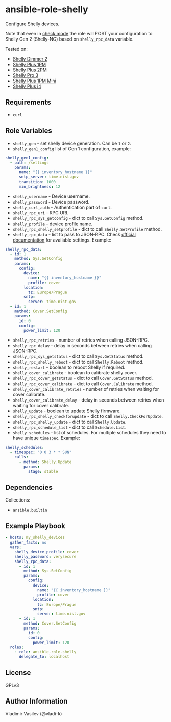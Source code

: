 ansible-role-shelly
====

Configure Shelly devices.

Note that even in [check mode](https://docs.ansible.com/ansible/latest/playbook_guide/playbooks_checkmode.html) the role will POST your configuration to Shelly Gen 2 (Shelly-NG) based on `shelly_rpc_data` variable.

Tested on:
* [Shelly Dimmer 2](https://kb.shelly.cloud/knowledge-base/shelly-dimmer-2)
* [Shelly Plus 1PM](https://kb.shelly.cloud/knowledge-base/shelly-plus-1pm)
* [Shelly Plus 2PM](https://kb.shelly.cloud/knowledge-base/shelly-plus-2pm)
* [Shelly Pro 3](https://kb.shelly.cloud/knowledge-base/shelly-pro-3-v1)
* [Shelly Plus 1PM Mini](https://kb.shelly.cloud/knowledge-base/shelly-plus-1pm-mini)
* [Shelly Plus i4](https://kb.shelly.cloud/knowledge-base/shelly-plus-i4)


Requirements
------------

* `curl`

Role Variables
--------------

* `shelly_gen` - set shelly device generation. Can be `1` or `2`.
* `shelly_gen1_config` list of Gen 1 configuration, example:
```yaml
shelly_gen1_config:
  - path: /settings
    params:
      name: "{{ inventory_hostname }}"
      sntp_server: time.nist.gov
      transition: 1000
      min_brightness: 12
```
* `shelly_username` - Device username.
* `shelly_password` - Device password.
* `shelly_curl_auth` - Authentication part of `curl`.
* `shelly_rpc_uri` - RPC URI.
* `shelly_rpc_sys_getconfig` - dict to call `Sys.GetConfig` method.
* `shelly_profile` - device profile name.
* `shelly_rpc_shelly_setprofile` - dict to call `Shelly.SetProfile` method.
* `shelly_rpc_data` - list to pass to JSON-RPC. Check [official documentation](https://shelly-api-docs.shelly.cloud/gen2/) for available settings. Example:
```yaml
shelly_rpc_data:
  - id: 1
    method: Sys.SetConfig
    params:
      config:
        device:
          name: "{{ inventory_hostname }}"
          profile: cover
        location:
          tz: Europe/Prague
        sntp:
          server: time.nist.gov
  - id: 1
    method: Cover.SetConfig
    params:
      id: 0
      config:
        power_limit: 120
```
* `shelly_rpc_retries` - number of retries when calling JSON-RPC.
* `shelly_rpc_delay` - delay in seconds between retries when calling JSON-RPC.
* `shelly_rpc_sys_getstatus` - dict to call `Sys.GetStatus` method.
* `shelly_rpc_shelly_reboot` - dict to call `Shelly.Reboot` method.
* `shelly_restart` - boolean to reboot Shelly if required.
* `shelly_cover_calibrate` - boolean to calibrate shelly cover.
* `shelly_rpc_cover_getstatus` - dict to call `Cover.GetStatus` method.
* `shelly_rpc_cover_calibrate` - dict to call `Cover.Calibrate` method.
* `shelly_cover_calibrate_retries` - number of retries when waiting for cover calibrate.
* `shelly_cover_calibrate_delay` - delay in seconds between retries when waiting for cover calibrate.
* `shelly_update` - boolean to update Shelly firmware.
* `shelly_rpc_shelly_checkforupdate` - dict to call `Shelly.CheckForUpdate`.
* `shelly_rpc_shelly_update` - dict to call `Shelly.Update`.
* `shelly_rpc_schedule_list` - dict to call `Schedule.List`.
* `shelly_schedules` - list of schedules. For multiple schedules they need to have unique `timespec`. Example:

```yaml
shelly_schedules:
  - timespec: "0 0 3 * * SUN"
    calls:
      - method: Shelly.Update
        params:
          stage: stable

```

Dependencies
------------

Collections:

* `ansible.builtin`


Example Playbook
----------------

```yaml
- hosts: my_shelly_devices
  gather_facts: no
  vars:
    shelly_device_profile: cover
    shelly_password: verysecure
    shelly_rpc_data:
      - id: 1
        method: Sys.SetConfig
        params:
          config:
            device:
              name: "{{ inventory_hostname }}"
              profile: cover
            location:
              tz: Europe/Prague
            sntp:
              server: time.nist.gov
      - id: 1
        method: Cover.SetConfig
        params:
          id: 0
          config:
            power_limit: 120
  roles:
    - role: ansible-role-shelly
      delegate_to: localhost
```

License
-------

GPLv3

Author Information
------------------

Vladimir Vasilev (@vladi-k)
